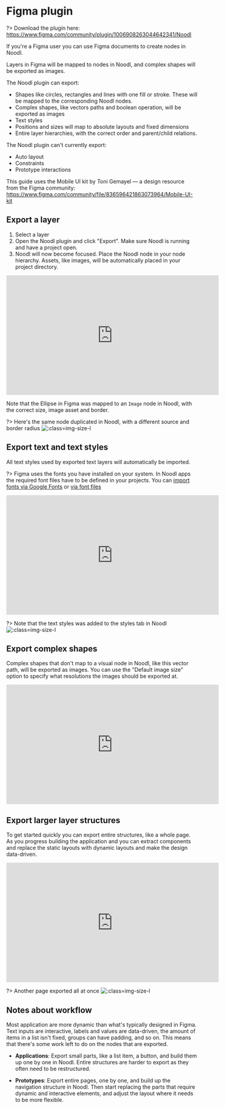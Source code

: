 # Figma plugin

?> Download the plugin here: https://www.figma.com/community/plugin/1006908263044642341/Noodl

If you're a Figma user you can use Figma documents to create nodes in Noodl.

Layers in Figma will be mapped to nodes in Noodl, and complex shapes will be exported as images.

The Noodl plugin can export:

-   Shapes like circles, rectangles and lines with one fill or stroke. These will be mapped to the corresponding Noodl nodes.
-   Complex shapes, like vectors paths and boolean operation, will be exported as images
-   Text styles
-   Positions and sizes will map to absolute layouts and fixed dimensions
-   Entire layer hierarchies, with the correct order and parent/child relations.

The Noodl plugin can't currently export:

-   Auto layout
-   Constraints
-   Prototype interactions

This guide uses the Mobile UI kit by Toni Gemayel — a design resource from the Figma community:
https://www.figma.com/community/file/836596421863073964/Mobile-UI-kit

## Export a layer

1. Select a layer
2. Open the Noodl plugin and click "Export". Make sure Noodl is running and have a project open.
3. Noodl will now become focused. Place the Noodl node in your node hierarchy. Assets, like images, will be automatically placed in your project directory.

<iframe width="560" height="315" src="https://www.youtube-nocookie.com/embed/GsczhwfoyEE" title="YouTube video player" frameborder="0" allow="accelerometer; autoplay; clipboard-write; encrypted-media; gyroscope; picture-in-picture" allowfullscreen></iframe>

Note that the Ellipse in Figma was mapped to an `Image` node in Noodl, with the correct size, image asset and border.

?> Here's the same node duplicated in Noodl, with a different source and border radius ![](figma/image2.png ':class=img-size-l')

## Export text and text styles

All text styles used by exported text layers will automatically be imported.

?> Figma uses the fonts you have installed on your system. In Noodl apps the required font files have to be defined in your projects. You can [import fonts via Google Fonts](/snippets/ui/importing-css-fonts) or [via font files](/snippets/ui/importing-font-files)

<iframe width="560" height="315" src="https://www.youtube-nocookie.com/embed/sZm0eBZvLaM" title="YouTube video player" frameborder="0" allow="accelerometer; autoplay; clipboard-write; encrypted-media; gyroscope; picture-in-picture" allowfullscreen></iframe>

?> Note that the text styles was added to the styles tab in Noodl ![](figma/text-styles.png ':class=img-size-l')

## Export complex shapes

Complex shapes that don't map to a visual node in Noodl, like this vector path, will be exported as images. You can use the "Default image size" option to specify what resolutions the images should be exported at.

<iframe width="560" height="315" src="https://www.youtube-nocookie.com/embed/mqML1OL0SUk" title="YouTube video player" frameborder="0" allow="accelerometer; autoplay; clipboard-write; encrypted-media; gyroscope; picture-in-picture" allowfullscreen></iframe>

## Export larger layer structures

To get started quickly you can export entire structures, like a whole page. As you progress building the application and you can extract components and replace the static layouts with dynamic layouts and make the design data-driven.

<iframe width="560" height="315" src="https://www.youtube-nocookie.com/embed/5miB0PD4z9k" title="YouTube video player" frameborder="0" allow="accelerometer; autoplay; clipboard-write; encrypted-media; gyroscope; picture-in-picture" allowfullscreen></iframe>

?> Another page exported all at once ![](figma/whole-page.png ':class=img-size-l')

## Notes about workflow

Most application are more dynamic than what's typically designed in Figma. Text inputs are interactive, labels and values are data-driven, the amount of items in a list isn't fixed, groups can have padding, and so on. This means that there's some work left to do on the nodes that are exported.

-   **Applications**: Export small parts, like a list item, a button, and build them up one by one in Noodl. Entire structures are harder to export as they often need to be restructured.

-   **Prototypes**: Export entire pages, one by one, and build up the navigation structure in Noodl. Then start replacing the parts that require dynamic and interactive elements, and adjust the layout where it needs to be more flexible.
